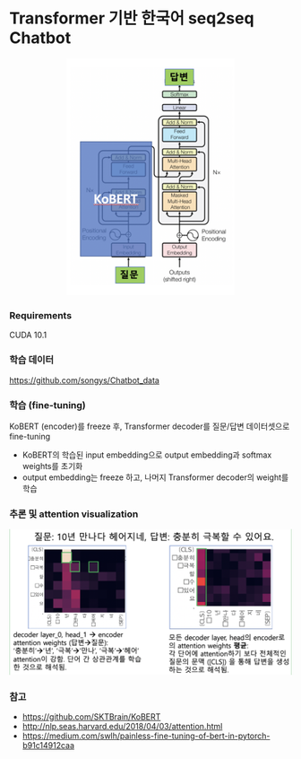 # Transformer 기반 한국어 seq2seq Chatbot

<p align="center"> 
<img src="./imgs/architecture.png" alt="drawing" width="300"/> 
</p>

### Requirements

CUDA 10.1

### 학습 데이터

https://github.com/songys/Chatbot_data

### 학습 (fine-tuning)

KoBERT (encoder)를 freeze 후, Transformer decoder를 질문/답변 데이터셋으로 fine-tuning
- KoBERT의 학습된 input embedding으로 output embedding과 softmax weights를 초기화
- output embedding는 freeze 하고, 나머지 Transformer decoder의 weight를 학습

### 추론 및 attention visualization

<p align="center"> 
<img src="./imgs/attention.png" alt="drawing" width="600"/> 
</p>

### 참고

- https://github.com/SKTBrain/KoBERT
- http://nlp.seas.harvard.edu/2018/04/03/attention.html
- https://medium.com/swlh/painless-fine-tuning-of-bert-in-pytorch-b91c14912caa 